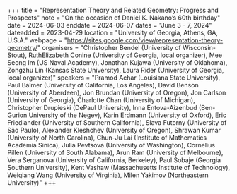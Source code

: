 +++
title = "Representation Theory and Related Geometry: Progress and Prospects"
note = "On the occasion of Daniel K. Nakano’s 60th birthday"
date = 2024-06-03
enddate = 2024-06-07
dates = "June 3 - 7, 2024"
dateadded = 2023-04-29
location = "University of Georgia, Athens, GA, U.S.A."
webpage = "https://sites.google.com/view/representation-theory-geometry/"
organisers = "Christopher Bendel (University of Wisconsin-Stout), RuthElizabeth Conine (University of Georgia, local organizer), Mee Seong Im (US Naval Academy), Jonathan Kujawa (University of Oklahoma), Zongzhu Lin (Kansas State University), Laura Rider (University of Georgia, local organizer)"
speakers = "Pramod Achar (Louisiana State University), Paul Balmer (University of California, Los Angeles), David Benson (University of Aberdeen), Jon Brundan (University of Oregon), Jon Carlson (University of Georgia), Charlotte Chan (University of Michigan), Christopher Drupieski (DePaul University), Inna Entova-Aizenbud (Ben-Gurion University of the Negev), Karin Erdmann (University of Oxford), Eric Friedlander (University of Southern California), Slava Futorny (University of São Paulo), Alexander Kleshchev (University of Oregon), Shrawan Kumar (University of North Carolina), Chun-Ju Lai (Institute of Mathematics Academia Sinica), Julia Pevtsova (University of Washington), Cornelius Pillen (University of South Alabama), Arun Ram (University of Melbourne), Vera Serganova (University of California, Berkeley), Paul Sobaje (Georgia Southern University), Kent Vashaw (Massachusetts Institute of Technology), Weiqiang Wang (University of Virginia), Milen Yakimov (Northeastern University)"
+++
